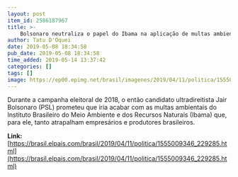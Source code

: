 ```yaml
---
layout: post
item_id: 2586187967
title: >-
    Bolsonaro neutraliza o papel do Ibama na aplicação de multas ambientais
author: Tatu D'Oquei
date: 2019-05-08 18:34:58
pub_date: 2019-05-08 18:34:58
time_added: 2019-05-14 13:37:42
categories: []
tags: []
image: https://ep00.epimg.net/brasil/imagenes/2019/04/11/politica/1555009346_229285_1555009567_rrss_normal.jpg
---
```


Durante a campanha eleitoral de 2018, o então candidato ultradireitista Jair Bolsonaro (PSL) prometeu que iria acabar com as multas ambientais do Instituto Brasileiro do Meio Ambiente e dos Recursos Naturais (Ibama) que, para ele, tanto atrapalham empresários e produtores brasileiros.

**Link:** [https://brasil.elpais.com/brasil/2019/04/11/politica/1555009346_229285.html](https://brasil.elpais.com/brasil/2019/04/11/politica/1555009346_229285.html)

